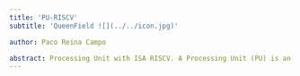 ```yaml
---
title: 'PU-RISCV'
subtitle: 'QueenField ![](../../icon.jpg)'

author: Paco Reina Campo

abstract: Processing Unit with ISA RISCV. A Processing Unit (PU) is an electronic system within a computer that carries out instructions of a program by performing the basic arithmetic, logic, controlling, and I/O operations specified by instructions. Instruction-level parallelism is a measure of how many instructions in a computer can be executed simultaneously. The PU is contained on a single Metal Oxide Semiconductor (MOS) Integrated Circuit (IC).
---
```


